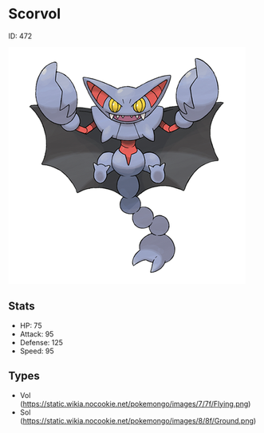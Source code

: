 # Scorvol


ID: 472

![](https://raw.githubusercontent.com/PokeAPI/sprites/master/sprites/pokemon/other/official-artwork/472.png "Scorvol")

## Stats


 - HP: 75
 - Attack: 95
 - Defense: 125
 - Speed: 95

## Types


 - Vol (https://static.wikia.nocookie.net/pokemongo/images/7/7f/Flying.png)
 - Sol (https://static.wikia.nocookie.net/pokemongo/images/8/8f/Ground.png)
